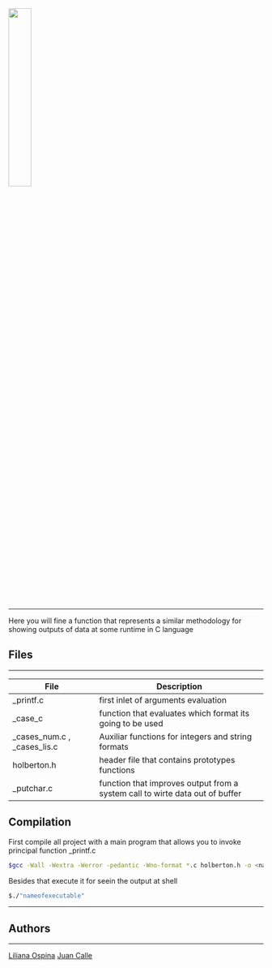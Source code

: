 <img align="center" src="https://i.ibb.co/0QF0kBn/printf.png" width="30%"/>   
         
---

Here you will fine a function that represents a similar methodology for showing outputs of data at some runtime in C language

## Files
---
| File | Description |
| ---- | ------- |
| _printf.c | first inlet of arguments evaluation  |
| _case_c | function that evaluates which format its going to be used |
| _cases_num.c , _cases_lis.c | Auxiliar functions for integers and string formats |
| holberton.h | header file that contains prototypes functions |
| _putchar.c  | function that improves output from a system call to wirte data out of buffer |


## Compilation 
First compile all project with a main program that allows you to invoke principal function _printf.c

```sh 
$gcc -Wall -Wextra -Werror -pedantic -Wno-format *.c holberton.h -o <nameofexecutable>
```
Besides that execute it for seein the output at shell

```sh 
$./"nameofexecutable"
```
---

## Authors
---
[Liliana Ospina](https://github.com/Liliana327)
[Juan Calle](https://github.com/johnconnor77)
